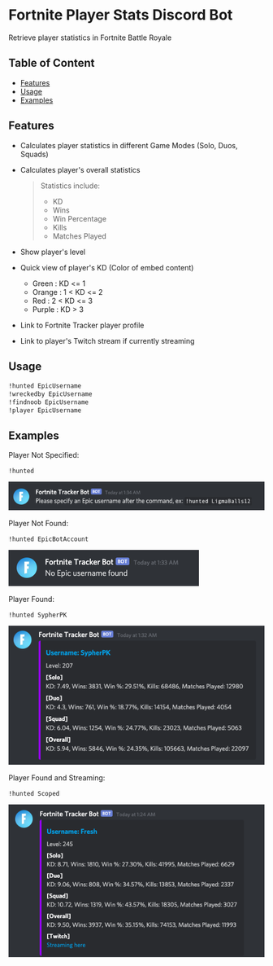 # Fortnite Player Stats Discord Bot
Retrieve player statistics in Fortnite Battle Royale

## Table of Content

* [Features](#features)
* [Usage](#usage)
* [Examples](#examples)

## Features
- Calculates player statistics in different Game Modes (Solo, Duos, Squads)
- Calculates player's overall statistics
    > Statistics include:
    >    - KD 
    >    - Wins
    >    - Win Percentage
    >    - Kills
    >    - Matches Played

- Show player's level
- Quick view of player's KD (Color of embed content)
    - Green : KD <= 1
    - Orange : 1 < KD <= 2
    - Red : 2 < KD <= 3
    - Purple : KD > 3
- Link to Fortnite Tracker player profile
- Link to player's Twitch stream if currently streaming    


## Usage
```
!hunted EpicUsername
!wreckedby EpicUsername
!findnoob EpicUsername
!player EpicUsername

```

## Examples
Player Not Specified:
```
!hunted
```
![Alt text](/images/provide_username_example.png?raw=true)

Player Not Found:
```
!hunted EpicBotAccount
```
![Alt text](/images/fail_example.png?raw=true)

Player Found:
```
!hunted SypherPK
```
![Alt text](/images/example.png?raw=true)

Player Found and Streaming:
```
!hunted Scoped
```
![Alt text](/images/twitch_example.png?raw=true)


